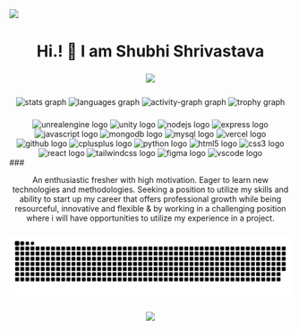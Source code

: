 <div align="left">
  <img src="https://visitor-badge.laobi.icu/badge?page_id=Shubhi102004.Shubhi102004&"  />
</div>

###

<h1 align="center">Hi.! 👋 I am Shubhi Shrivastava</h1>

###

<div align="center">
  <img height="200" src="https://github.com/DrDead0/DrDead0/blob/main/img/banner4.gif"  />
</div>

###

<div align="center">
  <img src="https://github-readme-stats.vercel.app/api?username=Shubhi102004&hide_title=false&hide_rank=false&show_icons=true&include_all_commits=true&count_private=true&disable_animations=false&theme=onedark&locale=en&hide_border=true&order=1" height="150" alt="stats graph"  />
  <img src="https://github-readme-stats.vercel.app/api/top-langs?username=Shubhi102004&locale=en&hide_title=false&layout=compact&card_width=320&langs_count=5&theme=onedark&hide_border=true&order=2" height="150" alt="languages graph"  />
  <img src="https://github-readme-activity-graph.vercel.app/graph?username=Shubhi102004&radius=16&theme=one-dark&area=true&order=5&hide_border=true&hide_title=false&custom_title=My%20Contribution%20Chart" height="300" alt="activity-graph graph"  />
  <img src="https://github-profile-trophy.vercel.app?username=Shubhi102004&theme=onedark&column=-1&row=1&margin-w=8&margin-h=8&no-bg=false&no-frame=true&order=4" height="150" alt="trophy graph"  />
</div>

###

<div align="center">
  <img src="https://skillicons.dev/icons?i=unreal" height="60" alt="unrealengine logo"  />
  <img src="https://skillicons.dev/icons?i=unity" height="60" alt="unity logo"  />
  <img src="https://skillicons.dev/icons?i=nodejs" height="60" alt="nodejs logo"  />
  <img src="https://skillicons.dev/icons?i=express" height="60" alt="express logo"  />
  <img src="https://skillicons.dev/icons?i=js" height="60" alt="javascript logo"  />
  <img src="https://skillicons.dev/icons?i=mongodb" height="60" alt="mongodb logo"  />
  <img src="https://skillicons.dev/icons?i=mysql" height="60" alt="mysql logo"  />
  <img src="https://skillicons.dev/icons?i=vercel" height="60" alt="vercel logo"  />
  <img src="https://skillicons.dev/icons?i=github" height="60" alt="github logo"  />
  <img src="https://skillicons.dev/icons?i=cpp" height="60" alt="cplusplus logo"  />
  <img src="https://skillicons.dev/icons?i=py" height="60" alt="python logo"  />
  <img src="https://skillicons.dev/icons?i=html" height="60" alt="html5 logo"  />
  <img src="https://skillicons.dev/icons?i=css" height="60" alt="css3 logo"  />
  <img src="https://skillicons.dev/icons?i=react" height="60" alt="react logo"  />
  <img src="https://skillicons.dev/icons?i=tailwind" height="60" alt="tailwindcss logo"  />
  <img src="https://skillicons.dev/icons?i=figma" height="60" alt="figma logo"  />
  <img src="https://skillicons.dev/icons?i=vscode" height="60" alt="vscode logo"  />
</div>
###

<p align="center">An enthusiastic fresher with high motivation. Eager to learn new technologies and methodologies. Seeking a position to utilize my skills and ability to start up my career that offers professional growth while being resourceful, innovative and flexible & by working in a challenging position where i will have opportunities to utilize my experience in a project.</p>

###

<img src="https://raw.githubusercontent.com/Shubhi102004/Shubhi102004/output/snake.svg" alt="Snake animation" />

###

<div align="center">
  <img height="200" src="https://github.com/DrDead0/DrDead0/blob/main/img/HackerScreen%20Large%20Banner.gif"  />
</div>

###
